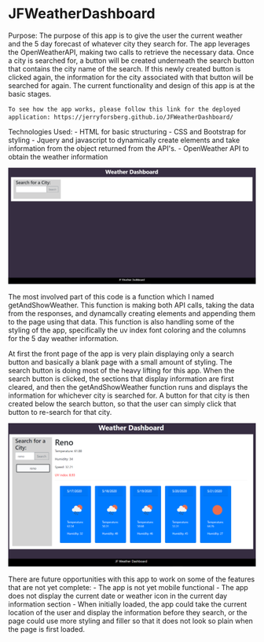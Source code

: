 # JFWeatherDashboard
Purpose:
    The purpose of this app is to give the user the current weather and the 5 day forecast of whatever city they search for. The app leverages the OpenWeatherAPI, making two calls to retrieve the necessary data. Once a city is searched for, a button will be created underneath the search button that contains the city name of the search. If this newly created button is clicked again, the information for the city associated with that button will be searched for again. The current functionality and design of this app is at the basic stages. 
    
    To see how the app works, please follow this link for the deployed application: https://jerryforsberg.github.io/JFWeatherDashboard/

Technologies Used: 
    - HTML for basic structuring 
    - CSS and Bootstrap for styling 
    - Jquery and javascript to dynamically create elements and take information from the object returned from the API's.
    - OpenWeather API to obtain the weather information 
    
    

![blank dashboard](https://github.com/JerryForsberg/JFWeatherDashboard/blob/master/weather%20dashboard.PNG)



The most involved part of this code is a function which I named getAndShowWeather. This function is making both API calls, taking the data from the responses, and dynamcally creating elements and appending them to the page using that data. This function is also handling some of the styling of the app, specifically the uv index font coloring and the columns for the 5 day weather information. 

At first the front page of the app is very plain displaying only a search button and basically a blank page with a small amount of styling. The search button is doing most of the heavy lifting for this app. When the search button is clicked, the sections that display information are first cleared, and then the getAndShowWeather function runs and displays the information for whichever city is searched for. A button for that city is then created below the search button, so that the user can simply click that button to re-search for that city. 



![search](https://github.com/JerryForsberg/JFWeatherDashboard/blob/master/wd-2.PNG)



There are future opportunities with this app to work on some of the features that are not yet complete:
    - The app is not yet mobile functional
    - The app does not display the current date or weather icon in the current day information section
    - When initially loaded, the app could take the current location of the user and display the information before they search, or the       page could use more styling and filler so that it does not look so plain when the page is first loaded.
